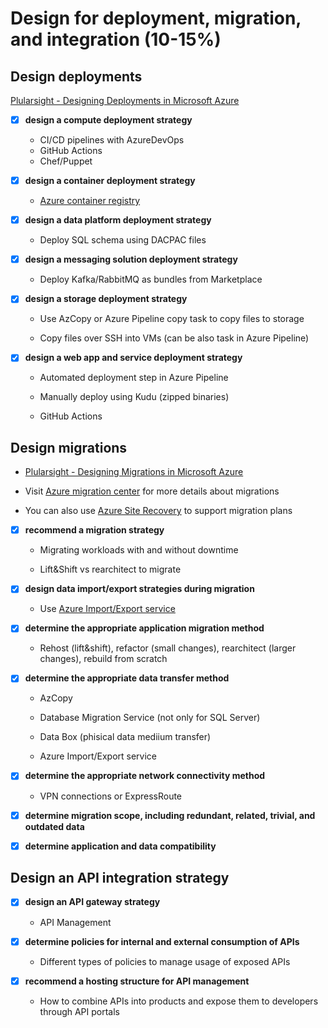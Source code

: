 # Design for deployment, migration, and integration (10-15%)

## Design deployments

[Plularsight - Designing Deployments in Microsoft Azure](https://app.pluralsight.com/player?course=microsoft-azure-deployments-designing&author=greg-shields&name=6cfd39d2-986b-4c5e-bb64-3abc65ae6135&clip=0)

- [x] __design a compute deployment strategy__

  - CI/CD pipelines with AzureDevOps
  - GitHub Actions
  - Chef/Puppet

- [x] __design a container deployment strategy__

  - [Azure container registry](https://azure.microsoft.com/en-us/services/container-registry/)

- [x] __design a data platform deployment strategy__

  - Deploy SQL schema using DACPAC files

- [x] __design a messaging solution deployment strategy__

  - Deploy Kafka/RabbitMQ as bundles from Marketplace

- [x] __design a storage deployment strategy__

  - Use AzCopy or Azure Pipeline copy task to copy files to storage

  - Copy files over SSH into VMs (can be also task in Azure Pipeline)

- [x] __design a web app and service deployment strategy__

  - Automated deployment step in Azure Pipeline

  - Manually deploy using Kudu (zipped binaries)

  - GitHub Actions

## Design migrations

- [Plularsight - Designing Migrations in Microsoft Azure](https://app.pluralsight.com/player?course=microsoft-azure-migrations-designing&author=greg-shields&name=f8c92b4d-e41e-4f07-a90b-d472e8efcea1&clip=0)

- Visit [Azure migration center](https://azure.microsoft.com/en-ca/migration/) for more details about migrations

- You can also use [Azure Site Recovery](https://docs.microsoft.com/en-us/azure/site-recovery/site-recovery-overview) to support migration plans

- [x] __recommend a migration strategy__

  - Migrating workloads with and without downtime

  - Lift&Shift vs rearchitect to migrate

- [x] __design data import/export strategies during migration__

  - Use [Azure Import/Export service](https://docs.microsoft.com/en-us/azure/storage/common/storage-import-export-service)

- [x] __determine the appropriate application migration method__

  - Rehost (lift&shift), refactor (small changes), rearchitect (larger changes), rebuild from scratch

- [x] __determine the appropriate data transfer method__

  - AzCopy

  - Database Migration Service (not only for SQL Server)

  - Data Box (phisical data mediium transfer)

  - Azure Import/Export service

- [x] __determine the appropriate network connectivity method__

  - VPN connections or ExpressRoute

- [x] __determine migration scope, including redundant, related, trivial, and outdated data__
- [x] __determine application and data compatibility__

## Design an API integration strategy

- [x] __design an API gateway strategy__

  - API Management

- [x] __determine policies for internal and external consumption of APIs__

  - Different types of policies to manage usage of exposed APIs

- [x] __recommend a hosting structure for API management__

  - How to combine APIs into products and expose them to developers through API portals